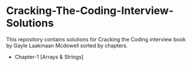 # Cracking-The-Coding-Interview-Solutions

This repository contains solutions for Cracking the Coding interview book by Gayle Laakmaan Mcdowell sorted by chapters. 

- Chapter-1 [Arrays & Strings]
